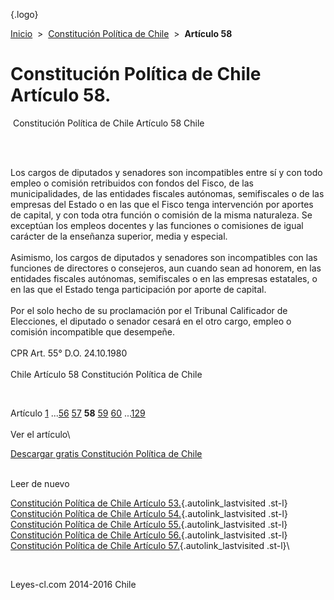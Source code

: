 <div class="wrapper">

[](/index.htm){.logo}
<div class="breadcrumbs">

[Inicio](/index.htm)  &gt;  [Constitución Política de
Chile](/constitucion_politica_de_chile.htm "Constitución Política de Chile")
 &gt;  **Artículo 58**

</div>

<div class="middle">

<div class="container">

Constitución Política de Chile\
Artículo 58.
===============================

<div id="goser">

</div>

﻿
Constitución Política de Chile Artículo 58 Chile

\
﻿
<div id="squareAds">

</div>

<div id="statya">

Los cargos de diputados y senadores son incompatibles entre sí y con
todo empleo o comisión retribuidos con fondos del Fisco, de las
municipalidades, de las entidades fiscales autónomas, semifiscales o de
las empresas del Estado o en las que el Fisco tenga intervención por
aportes de capital, y con toda otra función o comisión de la misma
naturaleza. Se exceptúan los empleos docentes y las funciones o
comisiones de igual carácter de la enseñanza superior, media y
especial.\
\
Asimismo, los cargos de diputados y senadores son incompatibles con las
funciones de directores o consejeros, aun cuando sean ad honorem, en las
entidades fiscales autónomas, semifiscales o en las empresas estatales,
o en las que el Estado tenga participación por aporte de capital.\
\
Por el solo hecho de su proclamación por el Tribunal Calificador de
Elecciones, el diputado o senador cesará en el otro cargo, empleo o
comisión incompatible que desempeñe.\
\
CPR Art. 55° D.O. 24.10.1980\
\
Chile Artículo 58 Constitución Política de Chile

</div>

﻿
<div id="ads1">

</div>

<div class="breadstat">

Artículo
[1](/constitucion_politica_de_chile/1.htm) ...[56](/constitucion_politica_de_chile/56.htm) [57](/constitucion_politica_de_chile/57.htm) **58** [59](/constitucion_politica_de_chile/59.htm) [60](/constitucion_politica_de_chile/60.htm) ...[129](/constitucion_politica_de_chile/129.htm) \
\
Ver el artículo\

</div>

[Descargar gratis Constitución Política de
Chile](/constitucion_politica_de_chile/download.htm "Descargar gratis Constitución Política de Chile")
﻿
<div style="clear: left">

</div>

\
Leer de nuevo

[Constitución Política de Chile Artículo
53.](/constitucion_politica_de_chile/53.htm){.autolink_lastvisited
.st-l} [Constitución Política de Chile Artículo
54.](/constitucion_politica_de_chile/54.htm){.autolink_lastvisited
.st-l} [Constitución Política de Chile Artículo
55.](/constitucion_politica_de_chile/55.htm){.autolink_lastvisited
.st-l} [Constitución Política de Chile Artículo
56.](/constitucion_politica_de_chile/56.htm){.autolink_lastvisited
.st-l} [Constitución Política de Chile Artículo
57.](/constitucion_politica_de_chile/57.htm){.autolink_lastvisited
.st-l}\

</div>

﻿
<div id="LeftAds">

</div>

</div>

Leyes-cl.com 2014-2016 Chile

</div>
